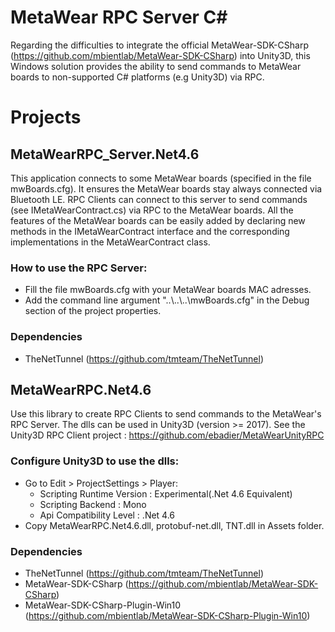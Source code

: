 # MetaWear RPC Server C#
Regarding the difficulties to integrate the official MetaWear-SDK-CSharp (https://github.com/mbientlab/MetaWear-SDK-CSharp) into Unity3D,
this Windows solution provides the ability to send commands to MetaWear boards to non-supported C# platforms (e.g Unity3D) via RPC.

# Projects
## MetaWearRPC_Server.Net4.6 
This application connects to some MetaWear boards (specified in the file mwBoards.cfg).
It ensures the MetaWear boards stay always connected via Bluetooth LE.
RPC Clients can connect to this server to send commands (see IMetaWearContract.cs) via RPC to the MetaWear boards.
All the features of the MetaWear boards can be easily added by declaring new methods in the IMetaWearContract interface and the corresponding implementations in the MetaWearContract class.

### How to use the RPC Server:
* Fill the file mwBoards.cfg with your MetaWear boards MAC adresses.
* Add the command line argument "..\\..\\..\\mwBoards.cfg" in the Debug section of the project properties.
### Dependencies
* TheNetTunnel (https://github.com/tmteam/TheNetTunnel)

## MetaWearRPC.Net4.6 
Use this library to create RPC Clients to send commands to the MetaWear's RPC Server.
The dlls can be used in Unity3D (version >= 2017). See the Unity3D RPC Client project : https://github.com/ebadier/MetaWearUnityRPC
### Configure Unity3D to use the dlls:
* Go to Edit > ProjectSettings > Player:
  * Scripting Runtime Version : Experimental(.Net 4.6 Equivalent)
  * Scripting Backend : Mono
  * Api Compatibility Level : .Net 4.6
* Copy MetaWearRPC.Net4.6.dll, protobuf-net.dll, TNT.dll in Assets folder.
### Dependencies
* TheNetTunnel (https://github.com/tmteam/TheNetTunnel)
* MetaWear-SDK-CSharp (https://github.com/mbientlab/MetaWear-SDK-CSharp)
* MetaWear-SDK-CSharp-Plugin-Win10 (https://github.com/mbientlab/MetaWear-SDK-CSharp-Plugin-Win10)
